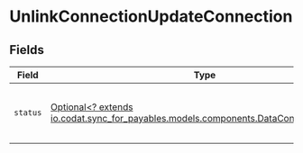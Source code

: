 # UnlinkConnectionUpdateConnection


## Fields

| Field                                                                                                                                    | Type                                                                                                                                     | Required                                                                                                                                 | Description                                                                                                                              |
| ---------------------------------------------------------------------------------------------------------------------------------------- | ---------------------------------------------------------------------------------------------------------------------------------------- | ---------------------------------------------------------------------------------------------------------------------------------------- | ---------------------------------------------------------------------------------------------------------------------------------------- |
| `status`                                                                                                                                 | [Optional<? extends io.codat.sync_for_payables.models.components.DataConnectionStatus>](../../models/components/DataConnectionStatus.md) | :heavy_minus_sign:                                                                                                                       | The current authorization status of the data connection.                                                                                 |